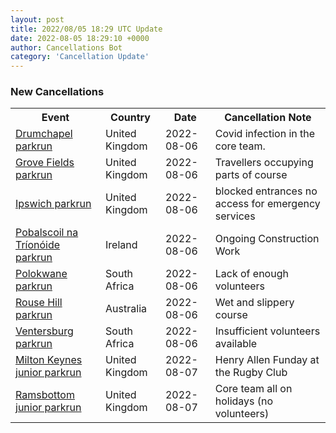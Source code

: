 ```yaml
---
layout: post
title: 2022/08/05 18:29 UTC Update
date: 2022-08-05 18:29:10 +0000
author: Cancellations Bot
category: 'Cancellation Update'
---
```


<h3>New Cancellations</h3>
<div class='hscrollable'>
<table style='width: 100%'>
    <tr>
        <th>Event</th>
        <th>Country</th>
        <th>Date</th>
        <th>Cancellation Note</th>
    </tr>
    <tr>
        <td><a href="https://www.parkrun.org.uk/drumchapel">Drumchapel parkrun</a></td>
        <td>United Kingdom</td>
        <td>2022-08-06</td>
        <td>Covid infection in the core team.</td>
    </tr>
    <tr>
        <td><a href="https://www.parkrun.org.uk/grovefields">Grove Fields parkrun</a></td>
        <td>United Kingdom</td>
        <td>2022-08-06</td>
        <td>Travellers occupying parts of course</td>
    </tr>
    <tr>
        <td><a href="https://www.parkrun.org.uk/ipswich">Ipswich parkrun</a></td>
        <td>United Kingdom</td>
        <td>2022-08-06</td>
        <td>blocked entrances no access for emergency services</td>
    </tr>
    <tr>
        <td><a href="https://www.parkrun.ie/pobalscoilnatrionoide">Pobalscoil na Tríonóide parkrun</a></td>
        <td>Ireland</td>
        <td>2022-08-06</td>
        <td>Ongoing Construction Work</td>
    </tr>
    <tr>
        <td><a href="https://www.parkrun.co.za/polokwane">Polokwane parkrun</a></td>
        <td>South Africa</td>
        <td>2022-08-06</td>
        <td>Lack of enough volunteers</td>
    </tr>
    <tr>
        <td><a href="https://www.parkrun.com.au/rousehill">Rouse Hill parkrun</a></td>
        <td>Australia</td>
        <td>2022-08-06</td>
        <td>Wet and slippery course</td>
    </tr>
    <tr>
        <td><a href="https://www.parkrun.co.za/ventersburg">Ventersburg parkrun</a></td>
        <td>South Africa</td>
        <td>2022-08-06</td>
        <td>Insufficient volunteers available</td>
    </tr>
    <tr>
        <td><a href="https://www.parkrun.org.uk/miltonkeynes-juniors">Milton Keynes junior parkrun</a></td>
        <td>United Kingdom</td>
        <td>2022-08-07</td>
        <td>Henry Allen Funday at the Rugby Club</td>
    </tr>
    <tr>
        <td><a href="https://www.parkrun.org.uk/ramsbottom-juniors">Ramsbottom junior parkrun</a></td>
        <td>United Kingdom</td>
        <td>2022-08-07</td>
        <td>Core team all on holidays (no volunteers)</td>
    </tr>
</table>
</div>
